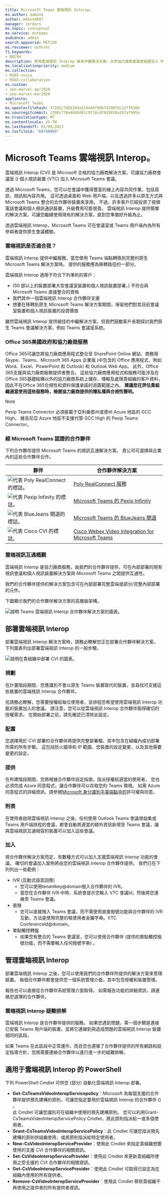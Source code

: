 ```yaml
---
title: Microsoft Teams 雲端視訊 Interop。
ms.author: mabond
author: mkbond007
manager: serdars
ms.topic: conceptual
ms.service: msteams
audience: admin
search.appverid: MET150
ms.reviewer: naforer
f1.keywords:
- NOCSH
description: 使用雲端視訊 Interop 做為中繼解決方案，允許協力廠商會議室裝置加入 Microsoft Teams 會議。
ms.localizationpriority: medium
ms.collection:
- M365-voice
- M365-collaboration
ms.custom:
- seo-marvel-apr2020
- seo-marvel-mar2020
appliesto:
- Microsoft Teams
ms.openlocfilehash: 37201c788618da1544d4f00b743907dc22ff6366
ms.sourcegitcommit: 1398c778e46b0d81c9710cd70d3818a2b7af995a
ms.translationtype: MT
ms.contentlocale: zh-TW
ms.lasthandoff: 01/09/2023
ms.locfileid: "69749009"
---
```

# <a name="cloud-video-interop-for-microsoft-teams"></a>Microsoft Teams 雲端視訊 Interop。

雲端視訊 Interop (CVI) 是 Microsoft 合格的協力廠商解決方案，可讓協力廠商會議室 () 個人視訊裝置 (VTC) 加入 Microsoft Teams 會議。
 
透過 Microsoft Teams，您可以在會議中獲得豐富的線上內容共同作業，包括音訊、視訊和內容共用。 這可透過桌面和 Web 用戶端，以及透過許多以原生方式與 Microsoft Teams 整合的合作夥伴裝置來享用。 不過，許多客戶已經投資了視頻電話會議和個人視訊通訊裝置，升級費用可能很貴。 雲端視訊 Interop 提供簡單的解決方案，可讓您繼續使用現有的解決方案，直到您準備好升級為止。

透過雲端視訊 Interop，Microsoft Teams 可在會議室或 Teams 用戶端內為所有參與者提供原生會議體驗。

### <a name="is-cloud-video-interop-for-me"></a>雲端視訊是否適合我？

雲端視訊 Interop 提供中繼服務，當您使用 Teams 端點轉換到完整的原生 Microsoft Teams 解決方案時。 提供的服務應為移轉路徑的一部分。

雲端視訊 Interop 適用于符合下列準則的客戶：

-  (50 部以上的裝置部署大型會議室裝置和個人視訊裝置部署，) 不符合與 Microsoft Teams 直接整合的資格
- 我們其中一個雲端視訊 Interop 合作夥伴支援
- 想要在移轉到原生 Microsoft Teams 解決方案期間，保留他們對其目前會議室裝置和個人視訊裝置的投資價值

雖然雲端視訊 Interop 提供絕佳的中繼解決方案，但我們鼓勵客戶長期探討我們原生 Teams 會議解決方案，例如 Teams 會議室系統。 

### <a name="office-365-us-government-and-third-party-services"></a>Office 365美國政府和協力廠商服務

Office 365可讓您將協力廠商應用程式整合至 SharePoint Online 網站、商務用 Skype、Teams、Microsoft 365 Apps 企業版 (中包含的 Office 應用程式，例如 Word、Excel、PowerPoint 和 Outlook) 和 Outlook Web App。 此外，Office 365支援與協力廠商服務提供者整合。 這些協力廠商應用程式和服務可能涉及在Office 365基礎結構以外的協力廠商系統上儲存、傳輸及處理貴組織的客戶資料，因此不在Office 365合規性和資料保護承諾的涵蓋範圍之內。 **建議您在評估貴組織適當使用這些服務時，檢閱協力廠商提供的隱私權與合規性聲明。**

> [!NOTE]
> Pexip Teams Connector 必須裝載于亞利桑那州或德州 Azure 地區的 GCC High。 維吉尼亞 Azure 地區不支援代管 GCC High 的 Pexip Teams Connector。

### <a name="partners-certified-for-microsoft-teams"></a>經 Microsoft Teams 認證的合作夥伴

下列合作夥伴提供 Microsoft Teams 的視訊互通解決方案。 貴公司可選擇與企業內的這些合作夥伴合作。 

|夥伴|合作夥伴解決方案|
|----|---|
|![代表 Poly RealConnect 的標誌。](media/polycom.png) | <a href="https://aka.ms/PolycomRealConnect" target="_blank">Poly RealConnect 服務</a> |
|![代表 Pexip Infinity 的標誌。](media/pexip.png)| <a href="https://aka.ms/PexipInfinity" target="_blank">Microsoft Teams 的 Pexip Infinity</a> | 
|![代表 BlueJeans 閘道的標誌。](media/bluejeans.png)| <a href="https://aka.ms/BluejeansGateway" target="_blank">Microsoft Teams 的 BlueJeans 閘道</a> |
|![代表 Cisco CVI 的標誌。](media/cisco.png)|<a href="https://aka.ms/CiscoCVI" target="_blank">Cisco Webex Video Integration for Microsoft Teams</a>|

### <a name="cloud-video-interop-overview"></a>雲端視訊互通概觀

雲端視訊 Interop 是協力廠商服務，由我們的合作夥伴提供，可在內部部署的現有視訊會議和個人視訊裝置解決方案與 Microsoft Teams 之間提供互通性。

我們的合作夥伴提供的解決方案包含可在內部部署完整雲端或部分/完整內部部署的元件。 
     
下圖顯示我們的合作夥伴解決方案的高層級架構。

![說明 Teams 雲端視訊 Interop 合作夥伴解決方案的圖表。](media/teams-cloud-video-interop-partner-solution.png)


## <a name="deploy-cloud-video-interop"></a>部署雲端視訊 Interop

部署雲端視訊 Interop 解決方案時，請務必瞭解您正在部署合作夥伴解決方案。 下列圖表列出部署雲端視訊 Interop 的一般步驟。

![說明在貴組織中部署 CVI 的圖表。](media/deploying-cvi.png)

### <a name="plan"></a>規劃

在計畫階段期間，您應識別不會以原生 Teams 裝置取代的裝置，並尋找可支援這些裝置的雲端視訊 Interop 合作夥伴。  

另請務必瞭解，您需要授權給每位使用者，並排程您希望使用雲端視訊 Interop 功能的裝置加入的會議。 請注意，您可以從雲端視訊 Interop 合作夥伴取得確切的授權需求。 在開始部署之前，請先確認已清除此設定。

### <a name="configure"></a>配置

您選擇用於 CVI 部署的合作夥伴將提供完整部署檔，其中包含在組織內成功部署所需的所有步驟。 這包括防火牆埠和 IP 範圍、您裝置的設定變更，以及其他需要變更的設定。

### <a name="provision"></a>提供  

在布建階段期間，您將根據合作夥伴設定指南，指派授權給適當的使用者。 您也必須完成 Azure 同意程式，讓合作夥伴可以存取您的 Teams 環境。 如需 Azure 同意程式的詳細資訊，請參閱[Microsoft 身分識別平臺端點中的](/azure/active-directory/develop/v2-permissions-and-consent)許可權與同意。

### <a name="schedule"></a>附表

在使用者啟用雲端視訊 Interop 之後，任何使用 Outlook Teams 會議增益集或 Teams 用戶端排程的會議，都會自動將適當的額外資訊新增至 Teams 會議，讓與雲端視訊互通相容的裝置可以加入這些會議。

### <a name="join"></a>加入

視合作夥伴解決方案而定，有數種方式可以加入支援雲端視訊 Interop 功能的會議。 確切的會議加入案例將由您的雲端視訊 Interop 合作夥伴提供。 我們已在下列列出一些範例：

- IVR (互動式語音回應)  
  - 您可以使用tenantkey@domain撥入合作夥伴的 IVR。
  - 當您在合作夥伴 IVR 中時，系統會提示您輸入 VTC 會議Id，然後將您連線至 Teams 會議。
- 直撥 
  - 您可以直接撥入 Teams 會議，而不需使用直接撥號功能與合作夥伴的 IVR 互動，方法是使用完整的租使用者金鑰字串。VTC ConferenceId@domain。
- 單點觸控轉盤 
  - 如果您有整合的 Teams 會議室，您可以使用合作夥伴 (提供的單點觸控撥號功能，而不需要輸入任何撥號字串) 。

## <a name="manage-cloud-video-interop"></a>管理雲端視訊 Interop

部署雲端視訊 Interop 之後，您可以使用我們的合作夥伴所提供的解決方案來管理裝置。 每個合作夥伴都會提供您一個系統管理介面，其中包含授權和裝置管理。 

報告也可以直接從合作夥伴系統管理介面取得。 如需報告功能的詳細資訊，請連絡您選擇的合作夥伴。 

### <a name="troubleshooting-cloud-video-interop"></a>雲端視訊 Interop 疑難排解

雲端視訊 Interop 是合作夥伴提供的服務。 如果您遇到問題，第一個步驟是連接已安裝 Teams 用戶端的裝置，並將它連線到與造成問題的雲端視訊 Interop 裝置相同的區段。 

如果 Teams 在此區段中正常運作，而且您也遵循了合作夥伴提供的所有網路和設定指導方針，您將需要連絡合作夥伴以進行進一步的疑難排解。 

## <a name="powershell-for-cloud-video-interop"></a>適用于雲端視訊 Interop 的 PowerShell

下列 PowerShell Cmdlet 可供您 (部分) 自動化雲端視訊 Interop 部署。

- **Get-CsTeamsVideoInteropServicepolicy**：Microsoft 為每個支援的合作夥伴提供預先建構的原則，可讓您指定要用於雲端視訊 Interop 的合作夥伴 () 。<br>此 Cmdlet 可讓您識別可在組織中使用的預先建構原則。 您可以利用Grant-CsTeamsVideoInteropServicePolicy Cmdlet，將此原則指派給一或多個使用者。
- **Grant-CsTeamsVideoInteropServicePolicy**：此 Cmdlet 可讓您指派預先建構的原則供組織使用，或將原則指派給特定使用者。
- **New-CsVideoInteropServiceProvider**：使用此 Cmdlet 來指定貴組織想要使用的支援 CVI 合作夥伴的相關資訊。
- **Set-CsVideoInteropServiceProvider**：使用此 Cmdlet 來更新貴組織所使用之受支援的 CVI 合作夥伴的相關資訊。
- **Get-CsVideoInteropServiceProvider**：使用此 Cmdlet 可取得已設定為在組織內使用的所有提供者。
- **Remove-CsVideoInteropServiceProvider**：使用此 Cmdlet 移除貴組織不再使用之提供者的所有提供者資訊。
